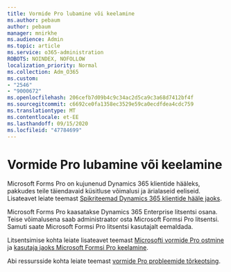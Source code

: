 ```yaml
---
title: Vormide Pro lubamine või keelamine
ms.author: pebaum
author: pebaum
manager: mnirkhe
ms.audience: Admin
ms.topic: article
ms.service: o365-administration
ROBOTS: NOINDEX, NOFOLLOW
localization_priority: Normal
ms.collection: Adm_O365
ms.custom:
- "2546"
- "9000672"
ms.openlocfilehash: 206cefb7d09b4c9c34ac2d5ca9c3a68d7412bf4f
ms.sourcegitcommit: c6692ce0fa1358ec3529e59ca0ecdfdea4cdc759
ms.translationtype: MT
ms.contentlocale: et-EE
ms.lasthandoff: 09/15/2020
ms.locfileid: "47784699"
---
```

# <a name="enable-or-disable-forms-pro"></a>Vormide Pro lubamine või keelamine

Microsoft Forms Pro on kujunenud Dynamics 365 klientide hääleks, pakkudes teile täiendavaid küsitluse võimalusi ja ärialaseid eeliseid. Lisateavet leiate teemast [Spikriteemad Dynamics 365 klientide hääle jaoks](https://go.microsoft.com/fwlink/p/?linkid=2128357).  

Microsoft Forms Pro kaasatakse Dynamics 365 Enterprise litsentsi osana. Teise võimalusena saab administraator osta Microsoft Formsi Pro litsentsi. Samuti saate Microsoft Formsi Pro litsentsi kasutajalt eemaldada.  

Litsentsimise kohta leiate lisateavet teemast [Microsofti vormide Pro ostmine](https://docs.microsoft.com/forms-pro/purchase#purchase-microsoft-forms-pro-for-users-in-a-dynamics-365-tenant) ja [kasutaja jaoks Microsoft Formsi Pro keelamine](https://docs.microsoft.com/forms-pro/purchase#disable-microsoft-forms-pro-for-a-user-1).
  
Abi ressursside kohta leiate teemast [vormide Pro probleemide tõrkeotsing](https://docs.microsoft.com/forms-pro/troubleshoot).